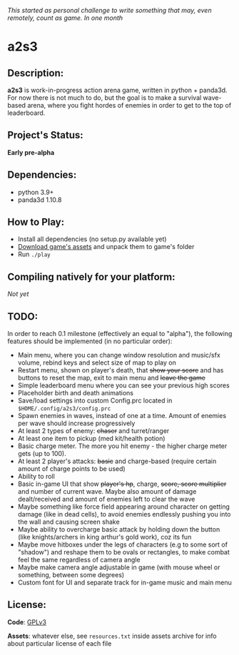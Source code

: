 *This started as personal challenge to write something that may, even remotely, count as game. In one month*

# a2s3

## Description:

**a2s3** is work-in-progress action arena game, written in python + panda3d. For now there is not much to do, but the goal is to make a survival wave-based arena, where you fight hordes of enemies in order to get to the top of leaderboard.

## Project's Status:

**Early pre-alpha**

## Dependencies:

- python 3.9+
- panda3d 1.10.8

## How to Play:

- Install all dependencies (no setup.py available yet)
- [Download game's assets](https://i.fiery.me/b2dyt.zip) and unpack them to game's folder
- Run `./play`

## Compiling natively for your platform:

*Not yet*

## TODO:

In order to reach 0.1 milestone (effectively an equal to "alpha"), the following features should be implemented (in no particular order):

- Main menu, where you can change window resolution and music/sfx volume, rebind keys and select size of map to play on
- Restart menu, shown on player's death, that ~~show your score~~ and has buttons to reset the map, exit to main menu and ~~leave the game~~
- Simple leaderboard menu where you can see your previous high scores
- Placeholder birth and death animations
- Save/load settings into custom Config.prc located in `$HOME/.config/a2s3/config.prc`
- Spawn enemies in waves, instead of one at a time. Amount of enemies per wave should increase progressively
- At least 2 types of enemy: ~~chaser~~ and turret/ranger
- At least one item to pickup (med kit/health potion)
- Basic charge meter. The more you hit enemy - the higher charge meter gets (up to 100).
- At least 2 player's attacks: ~~basic~~ and charge-based (require certain amount of charge points to be used)
- Ability to roll
- Basic in-game UI that show ~~player's hp~~, charge, ~~score, score multiplier~~ and number of current wave. Maybe also amount of damage dealt/received and amount of enemies left to clear the wave
- Maybe something like force field appearing around character on getting damage (like in dead cells), to avoid enemies endlessly pushing you into the wall and causing screen shake
- Maybe ability to overcharge basic attack by holding down the button (like knights/archers in king arthur's gold work), coz its fun
- Maybe move hitboxes under the legs of characters (e.g to some sort of "shadow") and reshape them to be ovals or rectangles, to make combat feel the same regardless of camera angle
- Maybe make camera angle adjustable in game (with mouse wheel or something, between some degrees)
- Custom font for UI and separate track for in-game music and main menu

## License:

**Code**: [GPLv3](LICENSE)

**Assets**: whatever else, see `resources.txt` inside assets archive for info about particular license of each file
